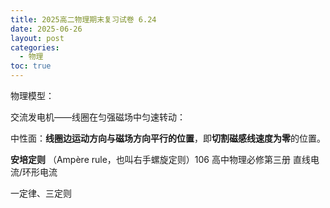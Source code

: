 ```yaml
---
title: 2025高二物理期末复习试卷 6.24
date: 2025-06-26
layout: post
categories:
  - 物理
toc: true
---
```


物理模型：

交流发电机——线圈在匀强磁场中匀速转动：

中性面：**线圈边运动方向与磁场方向平行的位置**，即**切割磁感线速度为零**的位置。

**安培定则** （Ampère rule，也叫右手螺旋定则）106 高中物理必修第三册 
直线电流/环形电流

一定律、三定则

